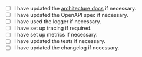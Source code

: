 - [ ] I have updated the [architecture docs](https://github.com/leapwallet/observatory-architecture/) if necessary.
- [ ] I have updated the OpenAPI spec if necessary.
- [ ] I have used the logger if necessary.
- [ ] I have set up tracing if required.
- [ ] I have set up metrics if necessary.
- [ ] I have updated the tests if necessary.
- [ ] I have updated the changelog if necessary.
